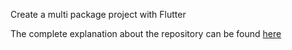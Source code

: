 Create a multi package project with Flutter 

The complete explanation about the repository can be found [here](https://engineer-journal.hashnode.dev/building-a-multi-package-project-with-flutter)
